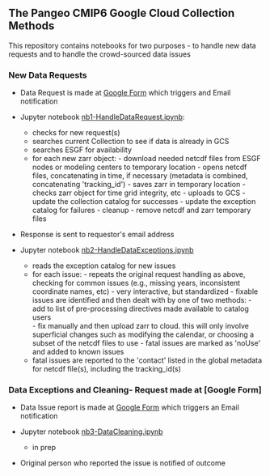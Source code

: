 ## The Pangeo CMIP6 Google Cloud Collection Methods

This repository contains notebooks for two purposes - to handle new data requests and to handle the crowd-sourced data issues

### New Data Requests
- Data Request is made at [Google Form](https://docs.google.com/forms/d/1g3rfuLBG6eOdoeN1hnGo2H_yB_aTL1MZLe3Rlx3eUNg/edit?usp=sharing) which triggers and Email notification

- Jupyter notebook [nb1-HandleDataRequest.ipynb]():
   - checks for new request(s)
   - searches current Collection to see if data is already in GCS
   - searches ESGF for availability 
   - for each new zarr object:
         - download needed netcdf files from ESGF nodes or modeling centers to temporary location
         - opens netcdf files, concatenating in time, if necessary  (metadata is combined, concatenating 'tracking_id')
         - saves zarr in temporary location
         - checks zarr object for time grid integrity, etc
         - uploads to GCS
         - update the collection catalog for successes
         - update the exception catalog for failures
         - cleanup - remove netcdf and zarr temporary files
         
- Response is sent to requestor's email address

- Jupyter notebook [nb2-HandleDataExceptions.ipynb]()
   - reads the exception catalog for new issues
   - for each issue:
         - repeats the original request handling as above, checking for common issues (e.g., missing years, inconsistent coordinate names, etc)
         - very interactive, but standardized
         - fixable issues are identified and then dealt with by one of two methods:
              - add to list of pre-processing directives made available to catalog users   
              - fix manually and then upload zarr to cloud. this will only involve superficial changes such as modifying the  calendar, or choosing a subset of the netcdf files to use
         - fatal issues are marked as 'noUse' and added to known issues
   - fatal issues are reported to the 'contact' listed in the global metadata for netcdf file(s), including the tracking_id(s)

### Data Exceptions and Cleaning- Request made at [Google Form]
- Data Issue report is made at [Google Form](https://docs.google.com/forms/d/1Qym-88kZ2iNDIzbz5mmWDXZ8HtsyP-QhT_Q62dVCvwc/edit?usp=sharing) which triggers an Email notification

- Jupyter notebook [nb3-DataCleaning.ipynb]()
   - in prep

- Original person who reported the issue is notified of outcome